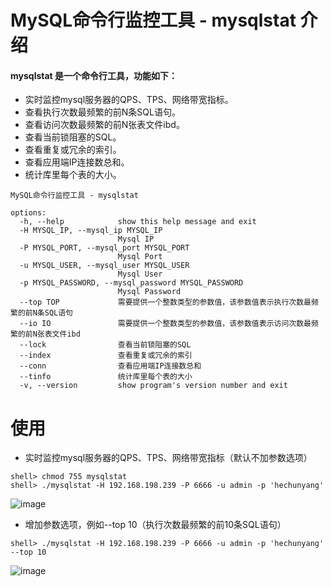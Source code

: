 # MySQL命令行监控工具 - mysqlstat 介绍

#### mysqlstat 是一个命令行工具，功能如下：
* 实时监控mysql服务器的QPS、TPS、网络带宽指标。
* 查看执行次数最频繁的前N条SQL语句。
* 查看访问次数最频繁的前N张表文件ibd。
* 查看当前锁阻塞的SQL。
* 查看重复或冗余的索引。
* 查看应用端IP连接数总和。
* 统计库里每个表的大小。

```
MySQL命令行监控工具 - mysqlstat

options:
  -h, --help            show this help message and exit
  -H MYSQL_IP, --mysql_ip MYSQL_IP
                        Mysql IP
  -P MYSQL_PORT, --mysql_port MYSQL_PORT
                        Mysql Port
  -u MYSQL_USER, --mysql_user MYSQL_USER
                        Mysql User
  -p MYSQL_PASSWORD, --mysql_password MYSQL_PASSWORD
                        Mysql Password
  --top TOP             需要提供一个整数类型的参数值，该参数值表示执行次数最频繁的前N条SQL语句
  --io IO               需要提供一个整数类型的参数值，该参数值表示访问次数最频繁的前N张表文件ibd
  --lock                查看当前锁阻塞的SQL
  --index               查看重复或冗余的索引
  --conn                查看应用端IP连接数总和
  --tinfo               统计库里每个表的大小
  -v, --version         show program's version number and exit
```

# 使用
- 实时监控mysql服务器的QPS、TPS、网络带宽指标（默认不加参数选项）
```
shell> chmod 755 mysqlstat  
shell> ./mysqlstat -H 192.168.198.239 -P 6666 -u admin -p 'hechunyang'
```
![image](https://github.com/hcymysql/mysqlstat/assets/19261879/d8864b42-4f88-4d3b-9cde-c426c3d35cef)


- 增加参数选项，例如--top 10（执行次数最频繁的前10条SQL语句）
```
shell> ./mysqlstat -H 192.168.198.239 -P 6666 -u admin -p 'hechunyang' --top 10
```
![image](https://github.com/hcymysql/mysqlstat/assets/19261879/11437da2-40c2-4ccf-8f9f-79d9d6f52d3d)

